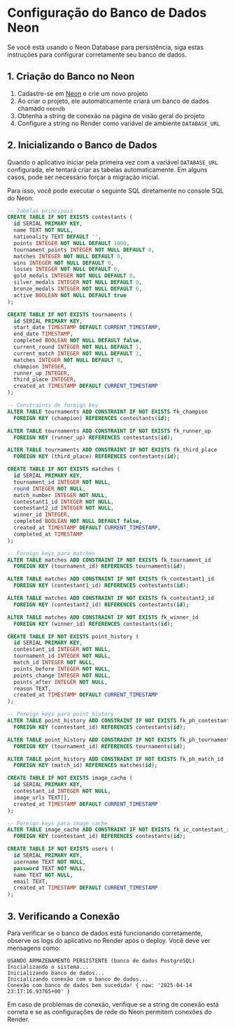 # Configuração do Banco de Dados Neon

Se você está usando o Neon Database para persistência, siga estas instruções para configurar corretamente seu banco de dados.

## 1. Criação do Banco no Neon

1. Cadastre-se em [Neon](https://neon.tech/) e crie um novo projeto
2. Ao criar o projeto, ele automaticamente criará um banco de dados chamado `neondb`
3. Obtenha a string de conexão na página de visão geral do projeto
4. Configure a string no Render como variável de ambiente `DATABASE_URL`

## 2. Inicializando o Banco de Dados

Quando o aplicativo iniciar pela primeira vez com a variável `DATABASE_URL` configurada, ele tentará criar as tabelas automaticamente. Em alguns casos, pode ser necessário forçar a migração inicial.

Para isso, você pode executar o seguinte SQL diretamente no console SQL do Neon:

```sql
-- Tabelas principais
CREATE TABLE IF NOT EXISTS contestants (
  id SERIAL PRIMARY KEY,
  name TEXT NOT NULL,
  nationality TEXT DEFAULT '',
  points INTEGER NOT NULL DEFAULT 1000,
  tournament_points INTEGER NOT NULL DEFAULT 0,
  matches INTEGER NOT NULL DEFAULT 0,
  wins INTEGER NOT NULL DEFAULT 0,
  losses INTEGER NOT NULL DEFAULT 0,
  gold_medals INTEGER NOT NULL DEFAULT 0,
  silver_medals INTEGER NOT NULL DEFAULT 0,
  bronze_medals INTEGER NOT NULL DEFAULT 0,
  active BOOLEAN NOT NULL DEFAULT true
);

CREATE TABLE IF NOT EXISTS tournaments (
  id SERIAL PRIMARY KEY,
  start_date TIMESTAMP DEFAULT CURRENT_TIMESTAMP,
  end_date TIMESTAMP,
  completed BOOLEAN NOT NULL DEFAULT false,
  current_round INTEGER NOT NULL DEFAULT 1,
  current_match INTEGER NOT NULL DEFAULT 1,
  matches INTEGER NOT NULL DEFAULT 0,
  champion INTEGER,
  runner_up INTEGER,
  third_place INTEGER,
  created_at TIMESTAMP DEFAULT CURRENT_TIMESTAMP
);

-- Constraints de foreign key
ALTER TABLE tournaments ADD CONSTRAINT IF NOT EXISTS fk_champion 
  FOREIGN KEY (champion) REFERENCES contestants(id);

ALTER TABLE tournaments ADD CONSTRAINT IF NOT EXISTS fk_runner_up 
  FOREIGN KEY (runner_up) REFERENCES contestants(id);

ALTER TABLE tournaments ADD CONSTRAINT IF NOT EXISTS fk_third_place 
  FOREIGN KEY (third_place) REFERENCES contestants(id);

CREATE TABLE IF NOT EXISTS matches (
  id SERIAL PRIMARY KEY,
  tournament_id INTEGER NOT NULL,
  round INTEGER NOT NULL,
  match_number INTEGER NOT NULL,
  contestant1_id INTEGER NOT NULL,
  contestant2_id INTEGER NOT NULL,
  winner_id INTEGER,
  completed BOOLEAN NOT NULL DEFAULT false,
  created_at TIMESTAMP DEFAULT CURRENT_TIMESTAMP,
  completed_at TIMESTAMP
);

-- Foreign keys para matches
ALTER TABLE matches ADD CONSTRAINT IF NOT EXISTS fk_tournament_id 
  FOREIGN KEY (tournament_id) REFERENCES tournaments(id);

ALTER TABLE matches ADD CONSTRAINT IF NOT EXISTS fk_contestant1_id 
  FOREIGN KEY (contestant1_id) REFERENCES contestants(id);

ALTER TABLE matches ADD CONSTRAINT IF NOT EXISTS fk_contestant2_id 
  FOREIGN KEY (contestant2_id) REFERENCES contestants(id);

ALTER TABLE matches ADD CONSTRAINT IF NOT EXISTS fk_winner_id 
  FOREIGN KEY (winner_id) REFERENCES contestants(id);

CREATE TABLE IF NOT EXISTS point_history (
  id SERIAL PRIMARY KEY,
  contestant_id INTEGER NOT NULL,
  tournament_id INTEGER NOT NULL,
  match_id INTEGER NOT NULL,
  points_before INTEGER NOT NULL,
  points_change INTEGER NOT NULL,
  points_after INTEGER NOT NULL,
  reason TEXT,
  created_at TIMESTAMP DEFAULT CURRENT_TIMESTAMP
);

-- Foreign keys para point_history
ALTER TABLE point_history ADD CONSTRAINT IF NOT EXISTS fk_ph_contestant_id 
  FOREIGN KEY (contestant_id) REFERENCES contestants(id);

ALTER TABLE point_history ADD CONSTRAINT IF NOT EXISTS fk_ph_tournament_id 
  FOREIGN KEY (tournament_id) REFERENCES tournaments(id);

ALTER TABLE point_history ADD CONSTRAINT IF NOT EXISTS fk_ph_match_id 
  FOREIGN KEY (match_id) REFERENCES matches(id);

CREATE TABLE IF NOT EXISTS image_cache (
  id SERIAL PRIMARY KEY,
  contestant_id INTEGER NOT NULL,
  image_urls TEXT[],
  created_at TIMESTAMP DEFAULT CURRENT_TIMESTAMP
);

-- Foreign keys para image_cache
ALTER TABLE image_cache ADD CONSTRAINT IF NOT EXISTS fk_ic_contestant_id 
  FOREIGN KEY (contestant_id) REFERENCES contestants(id);

CREATE TABLE IF NOT EXISTS users (
  id SERIAL PRIMARY KEY,
  username TEXT NOT NULL,
  password TEXT NOT NULL,
  name TEXT NOT NULL,
  email TEXT,
  created_at TIMESTAMP DEFAULT CURRENT_TIMESTAMP
);
```

## 3. Verificando a Conexão

Para verificar se o banco de dados está funcionando corretamente, observe os logs do aplicativo no Render após o deploy. Você deve ver mensagens como:

```
USANDO ARMAZENAMENTO PERSISTENTE (banco de dados PostgreSQL)
Inicializando o sistema...
Inicializando banco de dados...
Inicializando conexão com o banco de dados...
Conexão com banco de dados bem sucedida! { now: '2025-04-14 23:17:16.93765+00' }
```

Em caso de problemas de conexão, verifique se a string de conexão está correta e se as configurações de rede do Neon permitem conexões do Render.
